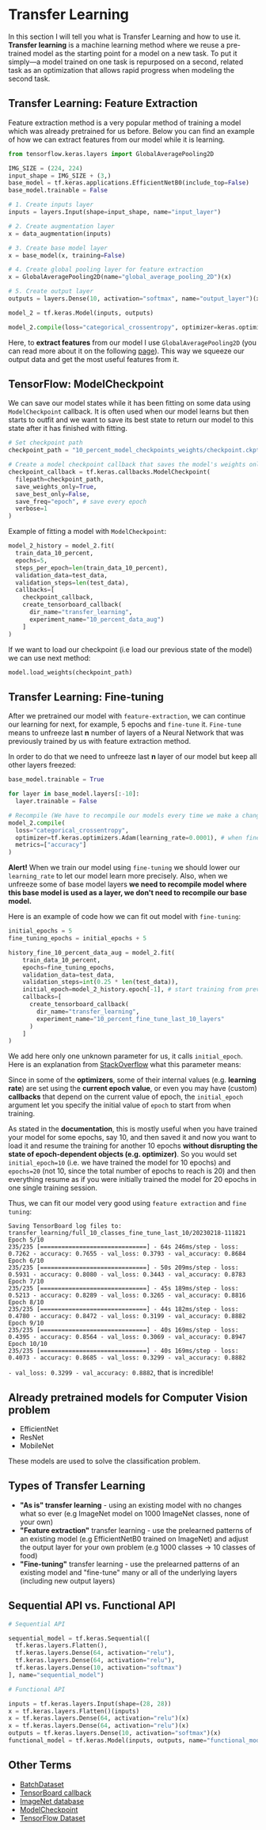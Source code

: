 # Transfer Learning

In this section I will tell you what is Transfer Learning and how to use it. **Transfer learning** is a machine learning method where we reuse a pre-trained model as the starting point for a model on a new task. To put it simply—a model trained on one task is repurposed on a second, related task as an optimization that allows rapid progress when modeling the second task.

## Transfer Learning: Feature Extraction

Feature extraction method is a very popular method of training a model which was already pretrained for us before. Below you can find an example of how we can extract features from our model while it is learning.

```python
from tensorflow.keras.layers import GlobalAveragePooling2D

IMG_SIZE = (224, 224)
input_shape = IMG_SIZE + (3,)
base_model = tf.keras.applications.EfficientNetB0(include_top=False)
base_model.trainable = False

# 1. Create inputs layer
inputs = layers.Input(shape=input_shape, name="input_layer")

# 2. Create augmentation layer
x = data_augmentation(inputs)

# 3. Create base model layer
x = base_model(x, training=False)

# 4. Create global pooling layer for feature extraction
x = GlobalAveragePooling2D(name="global_average_pooling_2D")(x)

# 5. Create output layer
outputs = layers.Dense(10, activation="softmax", name="output_layer")(x)

model_2 = tf.keras.Model(inputs, outputs)

model_2.compile(loss="categorical_crossentropy", optimizer=keras.optimizers.Adam(), metrics=["accuracy"])
```

Here, to **extract features** from our model I use `GlobalAveragePooling2D` (you can read more about it on the following [page](https://keras.io/api/layers/pooling_layers/global_average_pooling2d/)). This way we squeeze our output data and get the most useful features from it.

## TensorFlow: ModelCheckpoint

We can save our model states while it has been fitting on some data using `ModelCheckpoint` callback. It is often used when our model learns but then starts to outfit and we want to save its best state to return our model to this state after it has finished with fitting.

```python
# Set checkpoint path
checkpoint_path = "10_percent_model_checkpoints_weights/checkpoint.ckpt"

# Create a model checkpoint callback that saves the model's weights only
checkpoint_callback = tf.keras.callbacks.ModelCheckpoint(
  filepath=checkpoint_path,
  save_weights_only=True,
  save_best_only=False,
  save_freq="epoch", # save every epoch
  verbose=1
)
```

Example of fitting a model with `ModelCheckpoint`:

```python
model_2_history = model_2.fit(
  train_data_10_percent,
  epochs=5,
  steps_per_epoch=len(train_data_10_percent),
  validation_data=test_data,
  validation_steps=len(test_data),
  callbacks=[
    checkpoint_callback,
    create_tensorboard_callback(
      dir_name="transfer_learning",
      experiment_name="10_percent_data_aug")
    ]
)
```

If we want to load our checkpoint (i.e load our previous state of the model) we can use next method:

```python
model.load_weights(checkpoint_path)
```

## Transfer Learning: Fine-tuning

After we pretrained our model with `feature-extraction`, we can continue our learning for next, for example, 5 epochs and `fine-tune` it. `Fine-tune` means to unfreeze last **n** number of layers of a Neural Network that was previously trained by us with feature extraction method.

In order to do that we need to unfreeze last **n** layer of our model but keep all other layers freezed:

```python
base_model.trainable = True

for layer in base_model.layers[:-10]:
  layer.trainable = False

# Recompile (We have to recompile our models every time we make a change)
model_2.compile(
  loss="categorical_crossentropy",
  optimizer=tf.keras.optimizers.Adam(learning_rate=0.0001), # when fine-tuning, you typically want to lower the learning rate by 10x
  metrics=["accuracy"]
)
```

**Alert!** When we train our model using `fine-tuning` we should lower our `learning_rate` to let our model learn more precisely.
Also, when we unfreeze some of base model layers **we need to recompile model where this base model is used as a layer, we don't need to recompile our base model.**

Here is an example of code how we can fit out model with `fine-tuning`:

```python
initial_epochs = 5
fine_tuning_epochs = initial_epochs + 5

history_fine_10_percent_data_aug = model_2.fit(
    train_data_10_percent,
    epochs=fine_tuning_epochs,
    validation_data=test_data,
    validation_steps=int(0.25 * len(test_data)),
    initial_epoch=model_2_history.epoch[-1], # start training from previous last epoch
    callbacks=[
      create_tensorboard_callback(
        dir_name="transfer_learning",
        experiment_name="10_percent_fine_tune_last_10_layers"
      )
    ]
)
```

We add here only one unknown parameter for us, it calls `initial_epoch`. Here is an explanation from [StackOverflow](https://stackoverflow.com/questions/52476191/what-does-initial-epoch-in-keras-mean) what this parameter means:

Since in some of the **optimizers**, some of their internal values (e.g. **learning rate**) are set using the **current epoch value**, or even you may have (custom) **callbacks** that depend on the current value of epoch, the `initial_epoch` argument let you specify the initial value of `epoch` to start from when training.

As stated in the **documentation**, this is mostly useful when you have trained your model for some epochs, say 10, and then saved it and now you want to load it and resume the training for another 10 epochs **without disrupting the state of epoch-dependent objects (e.g. optimizer)**. So you would set `initial_epoch=10` (i.e. we have trained the model for 10 epochs) and `epochs=20` (not 10, since the total number of epochs to reach is 20) and then everything resume as if you were initially trained the model for 20 epochs in one single training session.

Thus, we can fit our model very good using `feature extraction` and `fine tuning`:

```
Saving TensorBoard log files to: transfer_learning/full_10_classes_fine_tune_last_10/20230218-111821
Epoch 5/10
235/235 [==============================] - 64s 246ms/step - loss: 0.7262 - accuracy: 0.7655 - val_loss: 0.3793 - val_accuracy: 0.8684
Epoch 6/10
235/235 [==============================] - 50s 209ms/step - loss: 0.5931 - accuracy: 0.8080 - val_loss: 0.3443 - val_accuracy: 0.8783
Epoch 7/10
235/235 [==============================] - 45s 189ms/step - loss: 0.5213 - accuracy: 0.8289 - val_loss: 0.3265 - val_accuracy: 0.8816
Epoch 8/10
235/235 [==============================] - 44s 182ms/step - loss: 0.4780 - accuracy: 0.8472 - val_loss: 0.3199 - val_accuracy: 0.8882
Epoch 9/10
235/235 [==============================] - 40s 169ms/step - loss: 0.4395 - accuracy: 0.8564 - val_loss: 0.3069 - val_accuracy: 0.8947
Epoch 10/10
235/235 [==============================] - 40s 169ms/step - loss: 0.4073 - accuracy: 0.8685 - val_loss: 0.3299 - val_accuracy: 0.8882
```

`- val_loss: 0.3299 - val_accuracy: 0.8882`, that is incredible!

## Already pretrained models for Computer Vision problem

- EfficientNet
- ResNet
- MobileNet

These models are used to solve the classification problem.

## Types of Transfer Learning

- **"As is" transfer learning** - using an existing model with no changes what so ever (e.g ImageNet model on 1000 ImageNet classes, none of your own)
- **"Feature extraction"** transfer learning - use the prelearned patterns of an existing model (e.g EfficientNetB0 trained on ImageNet) and adjust the output layer for your own problem (e.g 1000 classes -> 10 classes of food)
- **"Fine-tuning"** transfer learning - use the prelearned patterns of an existing model and "fine-tune" many or all of the underlying layers (including new output layers)

## Sequential API vs. Functional API

```python
# Sequential API

sequential_model = tf.keras.Sequential([
  tf.keras.layers.Flatten(),
  tf.keras.layers.Dense(64, activation="relu"),
  tf.keras.layers.Dense(64, activation="relu"),
  tf.keras.layers.Dense(10, activation="softmax")
], name="sequential_model")
```

```python
# Functional API

inputs = tf.keras.layers.Input(shape=(28, 28))
x = tf.keras.layers.Flatten()(inputs)
x = tf.keras.layers.Dense(64, activation="relu")(x)
x = tf.keras.layers.Dense(64, activation="relu")(x)
outputs = tf.keras.layers.Dense(10, activation="softmax")(x)
functional_model = tf.keras.Model(inputs, outputs, name="functional_model")
```

## Other Terms

- [BatchDataset](https://www.tensorflow.org/api_docs/python/tf/data/Dataset)
- [TensorBoard callback](https://www.tensorflow.org/api_docs/python/tf/keras/callbacks/TensorBoard)
- [ImageNet database](https://www.image-net.org/)
- [ModelCheckpoint](https://keras.io/api/callbacks/model_checkpoint/)
- [TensorFlow Dataset](https://www.tensorflow.org/api_docs/python/tf/data/Dataset)
